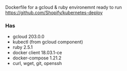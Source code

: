 Dockerfile for a gcloud & ruby environemnt ready to run https://github.com/Shopify/kubernetes-deploy

### Has

 - gcloud 203.0.0
 - kubectl (from gcloud component)
 - ruby 2.5.1
 - docker client 18.03.1-ce
 - docker-compose 1.21.2
 - curl, wget, git, openssh
